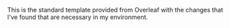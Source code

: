 This is the standard template provided from Overleaf with the changes that I've found that are necessary in my environment. 
